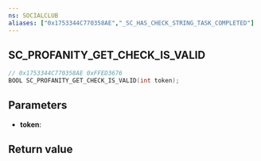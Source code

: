 ```yaml
---
ns: SOCIALCLUB
aliases: ["0x1753344C770358AE","_SC_HAS_CHECK_STRING_TASK_COMPLETED"]
---
```

## SC_PROFANITY_GET_CHECK_IS_VALID

```c
// 0x1753344C770358AE 0xFFED3676
BOOL SC_PROFANITY_GET_CHECK_IS_VALID(int token);
```

## Parameters
* **token**: 

## Return value
